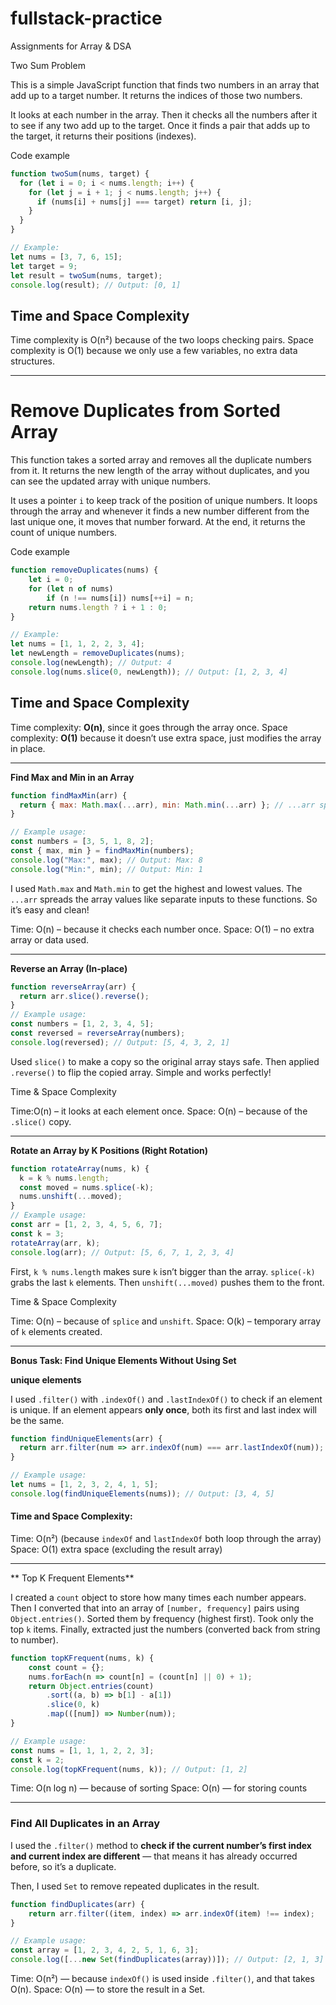 # fullstack-practice
Assignments for Array &amp; DSA

Two Sum Problem

This is a simple JavaScript function that finds two numbers in an array that add up to a target number. It returns the indices of those two numbers.

It looks at each number in the array.
Then it checks all the numbers after it to see if any two add up to the target.
Once it finds a pair that adds up to the target, it returns their positions (indexes).

Code example

```js
function twoSum(nums, target) {
  for (let i = 0; i < nums.length; i++) {
    for (let j = i + 1; j < nums.length; j++) {
      if (nums[i] + nums[j] === target) return [i, j];
    }
  }
}

// Example:
let nums = [3, 7, 6, 15];
let target = 9;
let result = twoSum(nums, target);
console.log(result); // Output: [0, 1]
```

## Time and Space Complexity

Time complexity is O(n²) because of the two loops checking pairs.
Space complexity is O(1) because we only use a few variables, no extra data structures.

--------------------------------------------------------------------------------------------------------------------------------------------------------------

# Remove Duplicates from Sorted Array

This function takes a sorted array and removes all the duplicate numbers from it. It returns the new length of the array without duplicates, and you can see the updated array with unique numbers.

It uses a pointer `i` to keep track of the position of unique numbers.
It loops through the array and whenever it finds a new number different from the last unique one, it moves that number forward.
At the end, it returns the count of unique numbers.

Code example

```js
function removeDuplicates(nums) {
    let i = 0;
    for (let n of nums)
        if (n !== nums[i]) nums[++i] = n;
    return nums.length ? i + 1 : 0;
}

// Example:
let nums = [1, 1, 2, 2, 3, 4];
let newLength = removeDuplicates(nums);
console.log(newLength); // Output: 4
console.log(nums.slice(0, newLength)); // Output: [1, 2, 3, 4]
```

## Time and Space Complexity

Time complexity: **O(n)**, since it goes through the array once.
Space complexity: **O(1)** because it doesn’t use extra space, just modifies the array in place.

--------------------------------------------------------------------------------------------------------------------------------------------------------------

**Find Max and Min in an Array**

```js
function findMaxMin(arr) {
  return { max: Math.max(...arr), min: Math.min(...arr) }; // ...arr spreads the array elements as arguments to Math.max and Math.min
}

// Example usage:
const numbers = [3, 5, 1, 8, 2];
const { max, min } = findMaxMin(numbers);
console.log("Max:", max); // Output: Max: 8
console.log("Min:", min); // Output: Min: 1
```
I used `Math.max` and `Math.min` to get the highest and lowest values.
The `...arr` spreads the array values like separate inputs to these functions.
So it’s easy and clean!

Time: O(n) – because it checks each number once.
Space: O(1) – no extra array or data used.

--------------------------------------------------------------------------------------------------------------------------------------------------------------

**Reverse an Array (In-place)**

```javascript
function reverseArray(arr) {
  return arr.slice().reverse();
}
// Example usage:
const numbers = [1, 2, 3, 4, 5];
const reversed = reverseArray(numbers);
console.log(reversed); // Output: [5, 4, 3, 2, 1]
```

Used `slice()` to make a copy so the original array stays safe.
Then applied `.reverse()` to flip the copied array.
Simple and works perfectly!

Time & Space Complexity

Time:O(n) – it looks at each element once.
Space: O(n) – because of the `.slice()` copy.

--------------------------------------------------------------------------------------------------------------------------------------------------------------


**Rotate an Array by K Positions (Right Rotation)**

```js
function rotateArray(nums, k) {
  k = k % nums.length;
  const moved = nums.splice(-k);
  nums.unshift(...moved);
}
// Example usage:
const arr = [1, 2, 3, 4, 5, 6, 7];
const k = 3;
rotateArray(arr, k);
console.log(arr); // Output: [5, 6, 7, 1, 2, 3, 4]
```

First, `k % nums.length` makes sure `k` isn’t bigger than the array.
`splice(-k)` grabs the last `k` elements.
Then `unshift(...moved)` pushes them to the front.

Time & Space Complexity

Time: O(n) – because of `splice` and `unshift`.
Space: O(k) – temporary array of `k` elements created.

--------------------------------------------------------------------------------------------------------------------------------------------------------------

**Bonus Task: Find Unique Elements Without Using Set**

 **unique elements** 



I used `.filter()` with `.indexOf()` and `.lastIndexOf()` to check if an element is unique.
If an element appears **only once**, both its first and last index will be the same.

```js
function findUniqueElements(arr) {
  return arr.filter(num => arr.indexOf(num) === arr.lastIndexOf(num));
}

// Example usage:
let nums = [1, 2, 3, 2, 4, 1, 5];
console.log(findUniqueElements(nums)); // Output: [3, 4, 5]
```

#### Time and Space Complexity:

Time: O(n²) (because `indexOf` and `lastIndexOf` both loop through the array)
Space: O(1) extra space (excluding the result array)

--------------------------------------------------------------------------------------------------------------------------------------------------------------

** Top K Frequent Elements**

I created a `count` object to store how many times each number appears.
Then I converted that into an array of `[number, frequency]` pairs using `Object.entries()`.
Sorted them by frequency (highest first).
Took only the top `k` items.
Finally, extracted just the numbers (converted back from string to number).

```javascript
function topKFrequent(nums, k) {
    const count = {};
    nums.forEach(n => count[n] = (count[n] || 0) + 1);
    return Object.entries(count)
        .sort((a, b) => b[1] - a[1])
        .slice(0, k)
        .map(([num]) => Number(num));
}

// Example usage:
const nums = [1, 1, 1, 2, 2, 3];
const k = 2;
console.log(topKFrequent(nums, k)); // Output: [1, 2]
```

Time: O(n log n) — because of sorting
Space: O(n) — for storing counts

--------------------------------------------------------------------------------------------------------------------------------------------------------------

###  Find All Duplicates in an Array

I used the `.filter()` method to **check if the current number’s first index and current index are different** — that means it has already occurred before, so it’s a duplicate.

Then, I used `Set` to remove repeated duplicates in the result.

```js
function findDuplicates(arr) {
    return arr.filter((item, index) => arr.indexOf(item) !== index);
}

// Example usage:
const array = [1, 2, 3, 4, 2, 5, 1, 6, 3];
console.log([...new Set(findDuplicates(array))]); // Output: [2, 1, 3]
```



Time: O(n²) — because `indexOf()` is used inside `.filter()`, and that takes O(n).
Space: O(n) — to store the result in a Set.





























































